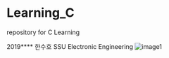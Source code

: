 # Learning_C
repository for C Learning

2019**** 한수호
SSU Electronic Engineering
![image1](https://user-images.githubusercontent.com/58286965/69925374-2e066180-14f3-11ea-8cf3-749be7ab5121.png)
